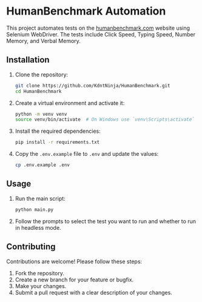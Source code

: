 # HumanBenchmark Automation

This project automates tests on the [humanbenchmark.com](https://humanbenchmark.com) website using Selenium WebDriver. The tests include Click Speed, Typing Speed, Number Memory, and Verbal Memory.

## Installation

1. Clone the repository:
   ```sh
   git clone https://github.com/KdntNinja/HumanBenchmark.git
   cd HumanBenchmark
   ```

2. Create a virtual environment and activate it:
   ```sh
   python -m venv venv
   source venv/bin/activate  # On Windows use `venv\Scripts\activate`
   ```

3. Install the required dependencies:
   ```sh
   pip install -r requirements.txt
   ```

4. Copy the `.env.example` file to `.env` and update the values:
   ```sh
   cp .env.example .env
   ```

## Usage

1. Run the main script:
   ```sh
   python main.py
   ```

2. Follow the prompts to select the test you want to run and whether to run in headless mode.

## Contributing

Contributions are welcome! Please follow these steps:

1. Fork the repository.
2. Create a new branch for your feature or bugfix.
3. Make your changes.
4. Submit a pull request with a clear description of your changes.
